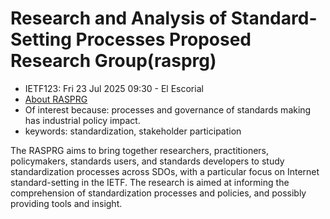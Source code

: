 # Research and Analysis of Standard-Setting Processes Proposed Research Group(rasprg)
* <IETFschedule>IETF123: Fri 23 Jul 2025 09:30 - El Escorial</IETFschedule>
* [About RASPRG](https://datatracker.ietf.org/group/rasprg/about/)
* Of interest because: processes and governance of standards making has industrial policy impact.
* keywords: standardization, stakeholder participation

The RASPRG aims to bring together researchers, practitioners, policymakers, standards users, and standards developers to study standardization processes across SDOs, with a particular focus on Internet standard-setting in the IETF. The research is aimed at informing the comprehension of standardization processes and policies, and possibly providing tools and insight.
